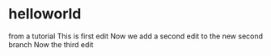 # helloworld
from a tutorial
This is first edit
Now we add a second edit to the new second branch
Now the third edit
